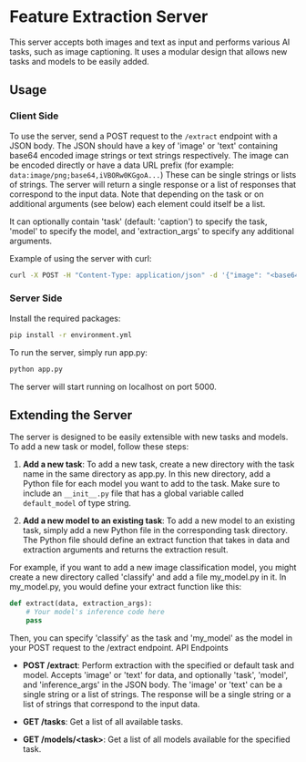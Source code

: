 # Feature Extraction Server

This server accepts both images and text as input and performs various AI tasks, such as image captioning. It uses a modular design that allows new tasks and models to be easily added.

## Usage

### Client Side

To use the server, send a POST request to the `/extract` endpoint with a JSON body. The JSON should have a key of 'image' or 'text' containing base64 encoded image strings or text strings respectively. The image can be encoded directly or have a data URL prefix (for example: `data:image/png;base64,iVBORw0KGgoA...`) These can be single strings or lists of strings. The server will return a single response or a list of responses that correspond to the input data. Note that depending on the task or on additional arguments (see below) each element could itself be a list.

It can optionally contain 'task' (default: 'caption') to specify the task, 'model' to specify the model, and 'extraction_args' to specify any additional arguments.

Example of using the server with curl:

```bash
curl -X POST -H "Content-Type: application/json" -d '{"image": "<base64-encoded-image>", "task": "caption", "model": "model_name", "extraction_args": {"arg1": value1}}' http://localhost:5000/extract
```

### Server Side

Install the required packages:
```bash
pip install -r environment.yml
```

To run the server, simply run app.py:

```bash
python app.py
```

The server will start running on localhost on port 5000.

## Extending the Server

The server is designed to be easily extensible with new tasks and models. To add a new task or model, follow these steps:

1. **Add a new task**: To add a new task, create a new directory with the task name in the same directory as app.py. In this new directory, add a Python file for each model you want to add to the task. Make sure to include an `__init__.py` file that has a global variable called `default_model` of type string. 

2. **Add a new model to an existing task**: To add a new model to an existing task, simply add a new Python file in the corresponding task directory. The Python file should define an extract function that takes in data and extraction arguments and returns the extraction result.

For example, if you want to add a new image classification model, you might create a new directory called 'classify' and add a file my_model.py in it. In my_model.py, you would define your extract function like this:

```python
def extract(data, extraction_args):
    # Your model's inference code here
    pass
```
Then, you can specify 'classify' as the task and 'my_model' as the model in your POST request to the /extract endpoint.
API Endpoints

- **POST /extract**: Perform extraction with the specified or default task and model. Accepts 'image' or 'text' for data, and optionally 'task', 'model', and 'inference_args' in the JSON body. The 'image' or 'text' can be a single string or a list of strings. The response will be a single string or a list of strings that correspond to the input data.

- **GET /tasks**: Get a list of all available tasks.

- **GET /models/\<task>**: Get a list of all models available for the specified task.